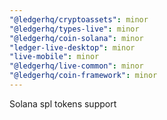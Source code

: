 ```yaml
---
"@ledgerhq/cryptoassets": minor
"@ledgerhq/types-live": minor
"@ledgerhq/coin-solana": minor
"ledger-live-desktop": minor
"live-mobile": minor
"@ledgerhq/live-common": minor
"@ledgerhq/coin-framework": minor
---
```


Solana spl tokens support
